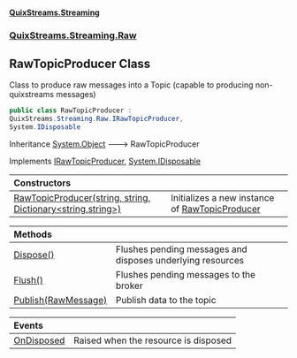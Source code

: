 #### [QuixStreams.Streaming](index.md 'index')
### [QuixStreams.Streaming.Raw](QuixStreams.Streaming.Raw.md 'QuixStreams.Streaming.Raw')

## RawTopicProducer Class

Class to produce raw messages into a Topic (capable to producing non-quixstreams messages)

```csharp
public class RawTopicProducer :
QuixStreams.Streaming.Raw.IRawTopicProducer,
System.IDisposable
```

Inheritance [System.Object](https://docs.microsoft.com/en-us/dotnet/api/System.Object 'System.Object') &#129106; RawTopicProducer

Implements [IRawTopicProducer](IRawTopicProducer.md 'QuixStreams.Streaming.Raw.IRawTopicProducer'), [System.IDisposable](https://docs.microsoft.com/en-us/dotnet/api/System.IDisposable 'System.IDisposable')

| Constructors | |
| :--- | :--- |
| [RawTopicProducer(string, string, Dictionary&lt;string,string&gt;)](RawTopicProducer.RawTopicProducer(string,string,Dictionary_string,string_).md 'QuixStreams.Streaming.Raw.RawTopicProducer.RawTopicProducer(string, string, System.Collections.Generic.Dictionary<string,string>)') | Initializes a new instance of [RawTopicProducer](RawTopicProducer.md 'QuixStreams.Streaming.Raw.RawTopicProducer') |

| Methods | |
| :--- | :--- |
| [Dispose()](RawTopicProducer.Dispose().md 'QuixStreams.Streaming.Raw.RawTopicProducer.Dispose()') | Flushes pending messages and disposes underlying resources |
| [Flush()](RawTopicProducer.Flush().md 'QuixStreams.Streaming.Raw.RawTopicProducer.Flush()') | Flushes pending messages to the broker |
| [Publish(RawMessage)](RawTopicProducer.Publish(RawMessage).md 'QuixStreams.Streaming.Raw.RawTopicProducer.Publish(QuixStreams.Streaming.Raw.RawMessage)') | Publish data to the topic |

| Events | |
| :--- | :--- |
| [OnDisposed](RawTopicProducer.OnDisposed.md 'QuixStreams.Streaming.Raw.RawTopicProducer.OnDisposed') | Raised when the resource is disposed |
